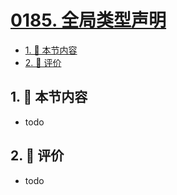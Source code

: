 # [0185. 全局类型声明](https://github.com/tnotesjs/TNotes.typescript/tree/main/notes/0185.%20%E5%85%A8%E5%B1%80%E7%B1%BB%E5%9E%8B%E5%A3%B0%E6%98%8E)

<!-- region:toc -->

- [1. 🎯 本节内容](#1--本节内容)
- [2. 🫧 评价](#2--评价)

<!-- endregion:toc -->

## 1. 🎯 本节内容

- todo

## 2. 🫧 评价

- todo
